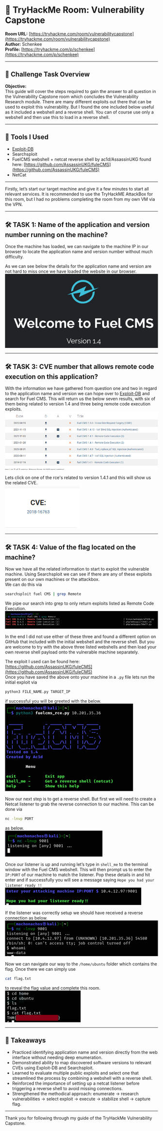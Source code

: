 # 🧠 TryHackMe Room: Vulnerability Capstone  

**Room URL:** [https://tryhackme.com/room/vulnerabilitycapstone](https://tryhackme.com/room/vulnerabilitycapstone)  
**Author:** Schenkee  
**Profile:** [https://tryhackme.com/p/schenkee](https://tryhackme.com/p/schenkee)  

---

## 🧩 Challenge Task Overview

**Objective:**   
This guide will cover the steps required to gain the answer to all question in the Vulnerability Capstone room which concludes the Vulnerability Research module. There are many different exploits out there that can be used to exploit this vulnerability. But I found the one included below useful as it included a webshell and a reverse shell. You can of course use only a webshell and then use this to load in a reverse shell.  

---

## 🧰 Tools I Used  
- [Exploit-DB](https://www.exploit-db.com/)
- Searchsploit  
- FuelCMS webshell + netcat reverse shell by ac1d/AssassinUKG found here: [https://github.com/AssassinUKG/fuleCMS](https://github.com/AssassinUKG/fuleCMS)
- NetCat  

---

Firstly, let’s start our target machine and give it a few minutes to start all relevant services. It is recommended to use the TryHackME AttackBox for this room, but I had no problems completing the room from my own VM via the VPN.  

---

## 🛠️ TASK 1: Name of the application and version number running on the machine?   
Once the machine has loaded, we can navigate to the machine IP in our browser to locate the application name and version number without much difficulty.  

As we can see below the details for the application name and version are not hard to miss once we have loaded the website in our browser.  
![Question 1 and 2](./Images/Question%201%20and%202.png)  

---

## 🛠️ TASK 3: CVE number that allows remote code execution on this application?  
With the information we have gathered from question one and two in regard to the application name and version we can hope over to [Exploit-DB](https://www.exploit-db.com/) and search for Fuel CMS. This will return us the below seven results, with six of them being related to version 1.4 and three being remote code execution exploits.  
![Question 3](./Images/Question%203.png)  

Lets click on one of the rce's related to version 1.4.1 and this will show us the related CVE.   
![Question 3 CVE](./Images/Question%203%20CVE.png)  

---

## 🛠️ TASK 4: Value of the flag located on the machine? 
Now we have all the related information to start to exploit the vulnerable machine. Using Searchsploit we can see if there are any of these exploits present on our own machines or the attackbox.  
We can do this via 
```bash
searchsploit fuel CMS | grep Remote
``` 
We pipe our search into grep to only return exploits listed as Remote Code Execution.  
![Question 5 Others](./Images/Question%205%20others.png)  

In the end I did not use either of these three and found a different option on GitHub that included with the initial webshell and the reverse shell. But you are welcome to try with the above three listed webshells and then load your own reverse shell payload onto the vulnerable machine separately.  

The exploit I used can be found here: [https://github.com/AssassinUKG/fuleCMS](https://github.com/AssassinUKG/fuleCMS)  
Once you have saved the above onto your machine in a ```.py``` file lets run the initial exploit via 
```bash
python3 FILE_NAME.py TARGET_IP
``` 
if successful you will be greeted with the below.  
![Question 5 initial](./Images/Question%205%20initial.png)  

Now our next step is to get a reverse shell. But first we will need to create a Netcat listener to grab the reverse connection to our machine. 
This can be done via 
```bash
nc -lnvp PORT
```  
as below.  
![Question 5 lisnter](./Images/Question%205%20listner.png)  

Once our listener is up and running let’s type in ```shell_me``` to the terminal window with the Fuel CMS webshell.  This will then prompt us to enter the ```IP:PORT``` of our machine to match the listener. Pop these details in and hit enter and if successfully you will see a message saying ```Hope you had your listener ready !!```  
![Question 5 shell](./Images/Question%205%20shell.png)  

If the listener was correctly setup we should have received a reverse connection as below.  
![Question 5 connection](./Images/Question%205%20connection.png)  

Now we can navigate our way to the ```/home/ubuntu``` folder which contains the flag. Once there we can simply use 
```bash
cat flag.txt
```
to reveal the flag value and complete this room.  
![Question 5 flag](./Images/Question%205%20flag.png)  

---

## 🧠 Takeaways  
- Practiced identifying application name and version directly from the web interface without needing deep enumeration.  
- Demonstrated ability to map discovered software versions to relevant CVEs using Exploit-DB and Searchsploit.  
- Learned to evaluate multiple public exploits and select one that streamlined the process by combining a webshell with a reverse shell.  
- Reinforced the importance of setting up a netcat listener before triggering a reverse shell to avoid missing connections.  
- Strengthened the methodical approach: enumerate → research vulnerabilities → select exploit → execute → stabilize shell → capture flag.  

---

Thank you for following through my guide of the TryHackMe Vulnerability Capstone.  
